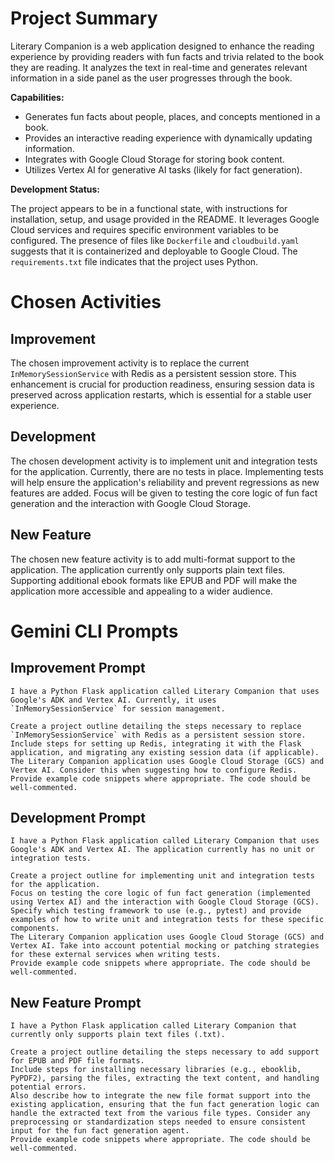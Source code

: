# Project Summary

Literary Companion is a web application designed to enhance the reading experience by providing readers with fun facts and trivia related to the book they are reading. It analyzes the text in real-time and generates relevant information in a side panel as the user progresses through the book.

**Capabilities:**

*   Generates fun facts about people, places, and concepts mentioned in a book.
*   Provides an interactive reading experience with dynamically updating information.
*   Integrates with Google Cloud Storage for storing book content.
*   Utilizes Vertex AI for generative AI tasks (likely for fact generation).

**Development Status:**

The project appears to be in a functional state, with instructions for installation, setup, and usage provided in the README. It leverages Google Cloud services and requires specific environment variables to be configured. The presence of files like `Dockerfile` and `cloudbuild.yaml` suggests that it is containerized and deployable to Google Cloud. The `requirements.txt` file indicates that the project uses Python.

# Chosen Activities

## Improvement

The chosen improvement activity is to replace the current `InMemorySessionService` with Redis as a persistent session store. This enhancement is crucial for production readiness, ensuring session data is preserved across application restarts, which is essential for a stable user experience.

## Development

The chosen development activity is to implement unit and integration tests for the application. Currently, there are no tests in place. Implementing tests will help ensure the application's reliability and prevent regressions as new features are added. Focus will be given to testing the core logic of fun fact generation and the interaction with Google Cloud Storage.

## New Feature

The chosen new feature activity is to add multi-format support to the application. The application currently only supports plain text files. Supporting additional ebook formats like EPUB and PDF will make the application more accessible and appealing to a wider audience.

# Gemini CLI Prompts

## Improvement Prompt

```
I have a Python Flask application called Literary Companion that uses Google's ADK and Vertex AI. Currently, it uses `InMemorySessionService` for session management.

Create a project outline detailing the steps necessary to replace `InMemorySessionService` with Redis as a persistent session store.
Include steps for setting up Redis, integrating it with the Flask application, and migrating any existing session data (if applicable).
The Literary Companion application uses Google Cloud Storage (GCS) and Vertex AI. Consider this when suggesting how to configure Redis.
Provide example code snippets where appropriate. The code should be well-commented.
```

## Development Prompt

```
I have a Python Flask application called Literary Companion that uses Google's ADK and Vertex AI. The application currently has no unit or integration tests.

Create a project outline for implementing unit and integration tests for the application.
Focus on testing the core logic of fun fact generation (implemented using Vertex AI) and the interaction with Google Cloud Storage (GCS).
Specify which testing framework to use (e.g., pytest) and provide examples of how to write unit and integration tests for these specific components.
The Literary Companion application uses Google Cloud Storage (GCS) and Vertex AI. Take into account potential mocking or patching strategies for these external services when writing tests.
Provide example code snippets where appropriate. The code should be well-commented.
```

## New Feature Prompt

```
I have a Python Flask application called Literary Companion that currently only supports plain text files (.txt).

Create a project outline detailing the steps necessary to add support for EPUB and PDF file formats.
Include steps for installing necessary libraries (e.g., ebooklib, PyPDF2), parsing the files, extracting the text content, and handling potential errors.
Also describe how to integrate the new file format support into the existing application, ensuring that the fun fact generation logic can handle the extracted text from the various file types. Consider any preprocessing or standardization steps needed to ensure consistent input for the fun fact generation agent.
Provide example code snippets where appropriate. The code should be well-commented.
```

